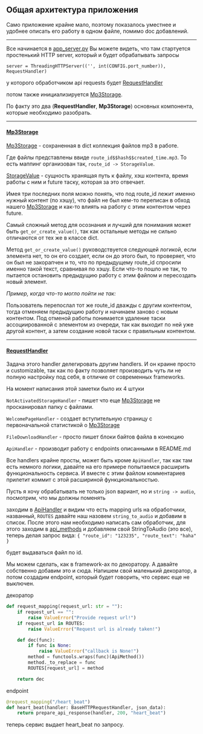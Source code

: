 ## Общая архитектура приложения

Само приложение крайне мало, поэтому показалось уместнее и удобнее 
описать его работу в одном файле, помимо doc добавлений.

-----

Все начинается в [app_server.py](server/app_server.py) 
Вы можете видеть, что там стартуется простенький HTTP server, который и будет обрабатывать запросы

`server = ThreadingHTTPServer(('', int(CONFIG.port_number)), RequestHandler)`

у которого обработчиком api requests будет [RequestHandler](server/app_server.py)

потом также инициализируется [Mp3Storage](server/utils/mp3_storage.py).

По факту это два (**RequestHandler**, **Mp3Storage**) основных компонента, 
которые необходимо разобрать. 

----
#### [Mp3Storage](server/utils/mp3_storage.py)

[Mp3Storage](server/utils/mp3_storage.py) - сохраненная в dict коллекция файлов mp3 в работе.


Где файлы представлены ввиде  `route_id$$hash$$created_time.mp3`. То есть маппинг организован так, 
`route_id -> StorageValue`. 

[StorageValue](server/utils/mp3_storage.py) - сущность хранящая путь к файлу, хэш контента, 
время работы с ним и future таску, которая за это отвечает. 

Имея три последних поля можно понять, что под route_id лежит именно нужный контент (по хэшу), 
что файл не был кем-то переписан в обход нашего [Mp3Storage](server/utils/mp3_storage.py) 
и как-то влиять на работу с этим контентом через future.

Самый сложный метод для осознания и лучший для понимания может быть `get_or_create_value()`, 
так как остальные методы не сильно отличаются от тех же в классе dict.

 
Метод `get_or_create_value()` руководствуется следующей логикой, если элемента нет, то он его создает, если он до этого был, то проверяет, что он был 
не закорапчен и то, что по предыдущему route_id спросили именно такой текст, сравнивая по хэшу. Если что-то пошло не 
так, то пытается остановить предыдущию работу с этим файлом и пересоздать новый элемент. 

_Пример, когда что-то могло пойти не так:_

Пользователь перепослал тот же route_id дважды с другим контентом, тогда отменяем предыдущию 
работу и начинаем заново с новым контентом. Под отменой работы понимается удаление таски ассоциированной с элементом из 
очереди, так как выходит по ней уже другой контент, а затем создание новой таски с правильным контентом.


----
#### [RequestHandler](server/app_server.py)

Задача этого handler делегировать другим handlers. И он краине просто и customizable, так как по факту позволяет 
производить чуть ли не полную настройку под себя, в отличие от современных frameworks. 

На момент написания этой заметки было их 4 штуки

`NotActivatedStorageHandler` - пишет что еще [Mp3Storage](server/utils/mp3_storage.py) не просканировал папку с файлами.

`WelcomePageHandler` - создает вступительную страницу с первоначальной статистикой о [Mp3Storage](server/utils/mp3_storage.py)

`FileDownloadHandler` - просто пишет блоки байтов файла в конекцию 

`ApiHandler` - производит работу с endpoints описанными в README.md

Все handlers крайне просты, может быть кроме `ApiHandler`, так как там есть немного логики, давайте на его примере попытаемся
расширить функциональность сервиса. И вместе с этим файлом комментариев прилетит коммит с этой 
расшириной функциональностью. 

Пусть я хочу обрабатывать не только json вариант, но и `string -> audio`, посмотрим, что мы должны поменять

заходим в [ApiHandler](server/controllers/handle_api_request.py) и видим что есть mapping urls на обработчики, названный,
`ROUTES` давайте наш назовем `string_to_audio` и добавим в список. После этого нам необходимо написать сам обработчик, для этого
заходим в [api_methods](server/controllers/api_methods.py) и добавляем свой StringToAudio (это все), теперь делая запрос
вида:
`{
  "route_id": "123235",
  "route_text": "haha"
}`

будет выдаваться файл по id.

Мы можем сделать, как в framework-ах по декоратору. А давайте собственно добавим это и сюда. 
Напишем свой маленький декоратор, а потом создадим endpoint, который будет говорить, что сервис еще не выключен.


декоратор
```python
def request_mapping(request_url: str = ""):
    if request_url == "":
        raise ValueError("Provide request url!")
    if request_url in ROUTES:
        raise ValueError("Request url is already taken!")

    def dec(func):
        if func is None:
            raise ValueError("callback is None!")
        method = functools.wraps(func)(ApiMethod())
        method._to_replace = func
        ROUTES[request_url] = method

    return dec
```

endpoint

```python
@request_mapping("/heart_beat")
def heart_beat(handler: BaseHTTPRequestHandler, json_data):
    return prepare_api_response(handler, 200, "heart_beat")
```

теперь сервис выдает heart_beat по запросу. 





 

